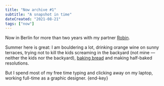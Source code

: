 ```yaml
---
title: "Now archive #1"
subtitle: "A snapshot in time"
dateCreated: "2021-08-21"
tags: ["now"]
---
```


Now in Berlin for more than two years with my partner [Robin](https://robinmetral.com/).

Summer here is great: I am bouldering a lot, drinking orange wine on sunny terraces, trying not to kill the kids screaming in the backyard (not mine — neither the kids nor the backyard), [baking bread](/recipes/) and making half-baked resolutions.

But I spend most of my free time typing and clicking away on my laptop, working full-time as a graphic designer. {end-key}
